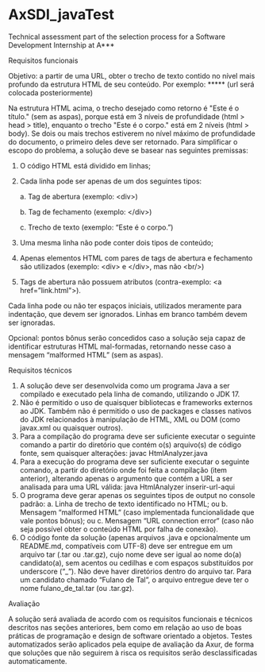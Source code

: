 # AxSDI_javaTest
Technical assessment part of the selection process for a Software Development Internship at A***


Requisitos funcionais

Objetivo: a partir de uma URL, obter o trecho de texto contido no nível mais profundo da estrutura HTML de seu conteúdo.
Por exemplo: ***** (url será colocada posteriormente)

Na estrutura HTML acima, o trecho desejado como retorno é "Este é o título." (sem as aspas), porque está em 3 níveis de profundidade (html > head > title), enquanto o trecho "Este é o corpo." está em 2 níveis (html > body).
Se dois ou mais trechos estiverem no nível máximo de profundidade do documento, o primeiro deles deve ser retornado.
Para simplificar o escopo do problema, a solução deve se basear nas seguintes premissas:

1. O código HTML está dividido em linhas;
2. Cada linha pode ser apenas de um dos seguintes tipos:
	
 	a. Tag de abertura (exemplo: &lt;div&gt;)

	b. Tag de fechamento (exemplo: &lt;/div&gt;)

	c. Trecho de texto (exemplo: “Este é o corpo.”)
4. Uma mesma linha não pode conter dois tipos de conteúdo;
5. Apenas elementos HTML com pares de tags de abertura e fechamento são utilizados (exemplo: &lt;div&gt; e &lt;/div&gt;, mas não &lt;br/&gt;)
6. Tags de abertura não possuem atributos (contra-exemplo: &lt;a href=”link.html"&gt;).

Cada linha pode ou não ter espaços iniciais, utilizados meramente para indentação, que devem ser ignorados.
Linhas em branco também devem ser ignoradas.

Opcional: pontos bônus serão concedidos caso a solução seja capaz de identificar estruturas HTML mal-formadas, retornando nesse caso a mensagem “malformed HTML” (sem as aspas).

Requisitos técnicos

1. A solução deve ser desenvolvida como um programa Java a ser compilado e executado pela linha de comando, utilizando o JDK 17.
2. Não é permitido o uso de quaisquer bibliotecas e frameworks externos ao JDK.
Também não é permitido o uso de packages e classes nativos do JDK relacionados à manipulação de HTML, XML ou DOM (como javax.xml ou quaisquer outros).
3. Para a compilação do programa deve ser suficiente executar o seguinte comando a partir do diretório que contém o(s) arquivo(s) de código fonte, sem quaisquer alterações:
javac HtmlAnalyzer.java
4. Para a execução do programa deve ser suficiente executar o seguinte comando, a partir do diretório onde foi feita a compilação (item anterior), alterando apenas o argumento que contém a URL a ser analisada para uma URL válida:
java HtmlAnalyzer inserir-url-aqui
5. O programa deve gerar apenas os seguintes tipos de output no console padrão:
	a. Linha de trecho de texto identificado no HTML; ou
	b. Mensagem “malformed HTML“ (caso implementada funcionalidade que vale pontos bônus); ou
	c. Mensagem “URL connection error“ (caso não seja possível obter o conteúdo HTML por falha de conexão).
6. O código fonte da solução (apenas arquivos .java e opcionalmente um README.md, compatíveis com UTF-8) deve ser entregue em um arquivo tar (.tar ou .tar.gz), cujo nome deve ser igual ao nome do(a) candidato(a), sem acentos ou cedilhas e com espaços substituídos por underscore (“_”).
Não deve haver diretórios dentro do arquivo tar.
Para um candidato chamado “Fulano de Tal”, o arquivo entregue deve ter o nome fulano_de_tal.tar (ou .tar.gz).

Avaliação

A solução será avaliada de acordo com os requisitos funcionais e técnicos descritos nas seções anteriores, bem como em relação ao uso de boas práticas de programação e design de software orientado a objetos.
Testes automatizados serão aplicados pela equipe de avaliação da Axur, de forma que soluções que não seguirem à risca os requisitos serão desclassificadas automaticamente.

